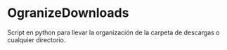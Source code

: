 # OgranizeDownloads
Script en python para llevar la organización de la carpeta de descargas o cualquier directorio.
